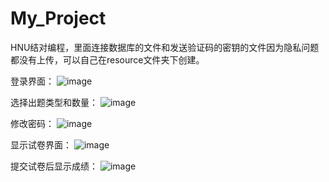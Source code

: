 # My_Project
HNU结对编程，里面连接数据库的文件和发送验证码的密钥的文件因为隐私问题都没有上传，可以自己在resource文件夹下创建。

登录界面：
![image](https://github.com/lstiver/My_Project/assets/138084602/e75efca3-e701-4e35-894c-7b9484a81f4d)


选择出题类型和数量：
![image](https://github.com/lstiver/My_Project/assets/138084602/61a6e1ce-c7db-4841-8492-424e638e6b5c)


修改密码：
![image](https://github.com/lstiver/My_Project/assets/138084602/f7dd34b4-3993-45dd-bdb9-c16d6ce5ee87)


显示试卷界面：
![image](https://github.com/lstiver/My_Project/assets/138084602/ee64c4e2-88b4-4a39-b5bf-1bcf73983635)


提交试卷后显示成绩：
![image](https://github.com/lstiver/My_Project/assets/138084602/8b7fa412-8ea7-4cf9-99b4-e13f958b34e4)
